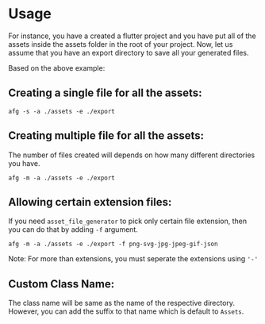 # Usage

For instance, you have a created a flutter project and you have put all of the assets inside the assets folder in the root of your project. Now, let us assume that you have an export directory to save all your generated files.

Based on the above example:

## Creating a single file for all the assets:

```
afg -s -a ./assets -e ./export
```

## Creating multiple file for all the assets:

The number of files created will depends on how many different directories you have.

```
afg -m -a ./assets -e ./export
```

## Allowing certain extension files:

If you need `asset_file_generator` to pick only certain file extension, then you can do that by adding `-f` argument.  

```
afg -m -a ./assets -e ./export -f png-svg-jpg-jpeg-gif-json
```

Note: For more than extensions, you must seperate the extensions using `'-'`

## Custom Class Name:

The class name will be same as the name of the respective directory. However, you can add the suffix to that name which is default to `Assets`.

